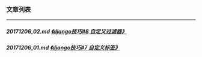 ### 文章列表
---
##### 20171206_02.md [《django技巧#8 自定义过滤器》](20171206_02.md)
##### 20171206_01.md [《django技巧#7 自定义标签》](20171206_01.md)